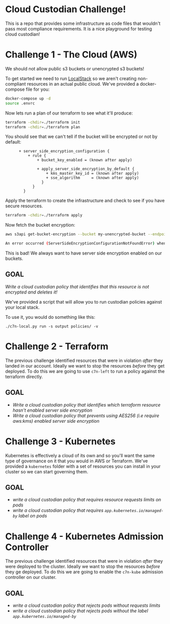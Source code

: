 # Cloud Custodian Challenge!
This is a repo that provides some infrastructure as code files that wouldn't
pass most compliance requirements. It is a nice playground for testing cloud
custodian!

# Challenge 1 - The Cloud (AWS)
We should not allow public s3 buckets or unencrypted s3 buckets!

To get started we need to run [LocalStack](https://localstack.cloud/) so we
aren't creating non-compliant resources in an actual public cloud. We've
provided a docker-compose file for you:

```sh
docker-compose up -d
source .envrc
```

Now lets run a plan of our terraform to see what it'll produce:

```sh
terraform -chdir=./terraform init
terraform -chdir=./terraform plan
```

You should see that we can't tell if the bucket will be encrypted or not by
default:

```
      + server_side_encryption_configuration {
          + rule {
              + bucket_key_enabled = (known after apply)

              + apply_server_side_encryption_by_default {
                  + kms_master_key_id = (known after apply)
                  + sse_algorithm     = (known after apply)
                }
            }
        }
```

Apply the terraform to create the infrastructure and check to see if you have
secure resources.

```sh
terraform -chdir=./terraform apply
```

Now fetch the bucket encryption:

```sh
aws s3api get-bucket-encryption --bucket my-unencrypted-bucket --endpoint-url=http://localhost:4566

An error occurred (ServerSideEncryptionConfigurationNotFoundError) when calling the GetBucketEncryption operation: The server side encryption configuration was not found
```

This is bad!  We always want to have server side encryption enabled on our
buckets.

## GOAL
*Write a cloud custodian policy that identifies that this resource is not
encrypted and deletes it!*

We've provided a script that will allow you to run custodian policies
against your local stack.

To use it, you would do something like this:

```
./c7n-local.py run -s output policies/ -v
```

# Challenge 2 - Terraform
The previous challenge identified resources that were in violation *after* they
landed in our account.  Ideally we want to stop the resources *before* they
get deployed.  To do this we are going to use `c7n-left` to run a policy against
the terraform directly.

## GOAL
- *Write a cloud custodian policy that identifies which terraform resource hasn't
enabled server side encryption*
- *Write a cloud custodian policy that prevents using AES256 (i.e require aws:kms)
enabled server side encryption*

# Challenge 3 - Kubernetes
Kubernetes is effectively a cloud of its own and so you'll want the same type of
governance on it that you would in AWS or Terraform. We've provided a `kubernetes`
folder with a set of resources you can install in your cluster so we can start
governing them.

## GOAL
- *write a cloud custodian policy that requires resource requests limits on pods*
- *write a cloud custodian policy that requires `app.kubernetes.io/managed-by` 
  label on pods*

# Challenge 4 - Kubernetes Admission Controller
The previous challenge identified resources that were in violation *after* they
were deployed to the cluster.  Ideally we want to stop the resources *before*
they ge deployed.  To do this we are going to enable the `c7n-kube` admission
controller on our cluster.

## GOAL
- *write a cloud custodian policy that rejects pods without requests limits*
- *write a cloud custodian policy that rejects pods without the label `app.kubernetes.io/managed-by`*
